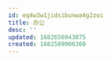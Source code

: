 ```yaml
---
id: eq4w3w1jidsibunwa4g2zoi
title: 办公
desc: ''
updated: 1682656943075
created: 1682589906360
---
```


